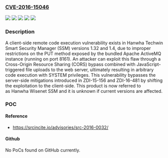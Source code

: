 ### [CVE-2016-15046](https://cve.mitre.org/cgi-bin/cvename.cgi?name=CVE-2016-15046)
![](https://img.shields.io/static/v1?label=Product&message=Smart%20Security%20Manager%20(SSM)&color=blue)
![](https://img.shields.io/static/v1?label=Version&message=1.32%20&color=brightgreen)
![](https://img.shields.io/static/v1?label=Version&message=1.4%20&color=brightgreen)
![](https://img.shields.io/static/v1?label=Vulnerability&message=CWE-306%20Missing%20Authentication%20for%20Critical%20Function&color=brightgreen)
![](https://img.shields.io/static/v1?label=Vulnerability&message=CWE-434%20Unrestricted%20Upload%20of%20File%20with%20Dangerous%20Type&color=brightgreen)

### Description

A client-side remote code execution vulnerability exists in Hanwha Techwin Smart Security Manager (SSM) versions 1.32 and 1.4, due to improper restrictions on the PUT method exposed by the bundled Apache ActiveMQ instance (running on port 8161). An attacker can exploit this flaw through a Cross-Origin Resource Sharing (CORS) bypass combined with JavaScript-triggered file uploads to the web server, ultimately resulting in arbitrary code execution with SYSTEM privileges. This vulnerability bypasses the server-side mitigations introduced in ZDI-15-156 and ZDI-16-481 by shifting the exploitation to the client-side. This product is now referred to as Hanwha Wisenet SSM and it is unknown if current versions are affected.

### POC

#### Reference
- https://srcincite.io/advisories/src-2016-0032/

#### Github
No PoCs found on GitHub currently.


